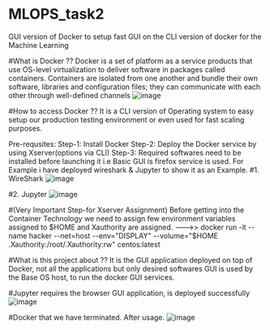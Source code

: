 # MLOPS_task2
GUI version of Docker to setup fast GUI on the CLI version of docker for the Machine Learning

#What is Docker ??
Docker is a set of platform as a service products that use OS-level virtualization to deliver software in packages called containers. Containers are isolated from one another and bundle their own software, libraries and configuration files; they can communicate with each other through well-defined channels
![image](https://miro.medium.com/max/624/1*S770nQ0TFZnnc2SI3sEU4Q.gif)

#How to access Docker ??
It is a CLI version of Operating system to easy setup our production testing environment or even used for fast scaling purposes.

Pre-requsites:
Step-1:  Install Docker
Step-2:  Deploy the Docker service by using Xserver(options via CLI)
Step-3:  Required softwares need to be installed before launching it i.e Basic GUI is firefox service is used.
For Example i have deployed wireshark & Jupyter to show it as an Example.
#1. WireShark
![image](https://user-images.githubusercontent.com/64470724/120471534-72154380-c3c2-11eb-9ab6-7e3515010d7b.png)

#2. Jupyter
![image](https://user-images.githubusercontent.com/64470724/120469011-77bd5a00-c3bf-11eb-9562-ab75a84097ee.png)

#(Very Important Step-for Xserver Assignment)
Before getting into the Container Technology we need to assign few environment variables assigned to $HOME and Xauthority are assigned.
--->> docker run -it --name hacker --net=host --env="DISPLAY" --volume="$HOME .Xauthority:/root/.Xauthority:rw" centos:latest


#What is this project about ??
It is the GUI application deployed on top of Docker, not all the applications but only desired softwares GUI is used by the Base OS host, to run the docker GUI services.

#Jupyter requires the browser GUI application, is deployed successfully
![image](https://user-images.githubusercontent.com/64470724/120469011-77bd5a00-c3bf-11eb-9562-ab75a84097ee.png)

#Docker that we have terminated. After usage.
![image](https://user-images.githubusercontent.com/64470724/120469182-a9cebc00-c3bf-11eb-8905-3ef4f1597795.png)
